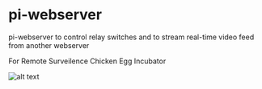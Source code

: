 # pi-webserver
pi-webserver to control relay switches and to stream real-time video feed from another webserver

For Remote Surveilence Chicken Egg Incubator

![alt text](https://github.com/potatowagon/pi-webserver/blob/master/photo_2018-07-16_22-31-10.jpg)

